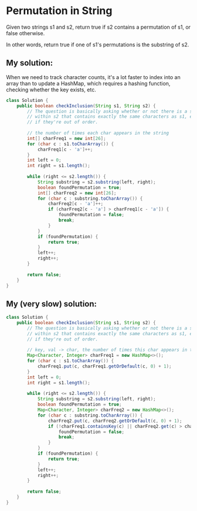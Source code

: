 # Permutation in String

Given two strings s1 and s2, return true if s2 contains a permutation of s1, or false otherwise.

In other words, return true if one of s1's permutations is the substring of s2.

## My solution:

When we need to track character counts, it's a lot faster to index into an array than to update a HashMap, which requires a hashing function, checking whether the key exists, etc.

```Java
class Solution {
    public boolean checkInclusion(String s1, String s2) {
        // The question is basically asking whether or not there is a substring
        // within s2 that contains exactly the same characters as s1, even
        // if they're out of order.
        
        // the number of times each char appears in the string
        int[] charFreq1 = new int[26];
        for (char c : s1.toCharArray()) {
            charFreq1[c - 'a']++;
        }
        int left = 0;
        int right = s1.length();
        
        while (right <= s2.length()) {
            String substring = s2.substring(left, right);
            boolean foundPermutation = true;
            int[] charFreq2 = new int[26];
            for (char c : substring.toCharArray()) {
                charFreq2[c - 'a']++;
                if (charFreq2[c - 'a'] > charFreq1[c - 'a']) {
                    foundPermutation = false;
                    break;
                }
            }
            if (foundPermutation) {
                return true;
            }
            left++;
            right++;
        }
        
        return false;
    }
}
```

## My (very slow) solution:

```Java
class Solution {
    public boolean checkInclusion(String s1, String s2) {
        // The question is basically asking whether or not there is a substring
        // within s2 that contains exactly the same characters as s1, even
        // if they're out of order.
        
        // key, val -> char, the number of times this char appears in the string
        Map<Character, Integer> charFreq1 = new HashMap<>();
        for (char c : s1.toCharArray()) {
            charFreq1.put(c, charFreq1.getOrDefault(c, 0) + 1);
        }
        int left = 0;
        int right = s1.length();
        
        while (right <= s2.length()) {
            String substring = s2.substring(left, right);
            boolean foundPermutation = true;
            Map<Character, Integer> charFreq2 = new HashMap<>();
            for (char c : substring.toCharArray()) {
                charFreq2.put(c, charFreq2.getOrDefault(c, 0) + 1);
                if (!charFreq1.containsKey(c) || charFreq2.get(c) > charFreq1.get(c)) {
                    foundPermutation = false;
                    break;
                }
            }
            if (foundPermutation) {
                return true;
            }
            left++;
            right++;
        }
        
        return false;
    }
}
```

